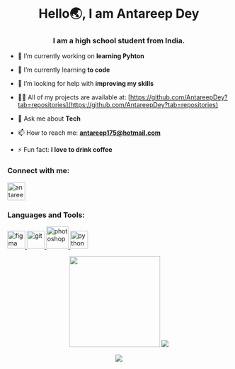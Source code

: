 <h1 align="center">Hello🌏, I am Antareep Dey</h1>
<h3 align="center">I am a high school student from India.</h3>

- 🔭 I’m currently working on **learning Pyhton**

- 🌱 I’m currently learning **to code**

- 🤝 I’m looking for help with **improving my skills**

- 👨‍💻 All of my projects are available at: [https://github.com/AntareepDey?tab=repositories](https://github.com/AntareepDey?tab=repositories)

- 💬 Ask me about **Tech**

- 📫 How to reach me: **antareep175@hotmail.com** 

- ⚡ Fun fact: **I love to drink coffee**

<h3 align="left">Connect with me:</h3>
<p align="left">
<a href="https://www.youtube.com/c/antareep dey" target="blank"><img align="center" src="https://img.icons8.com/color/144/000000/youtube-play.png" alt="antareep dey" height="40" width="40" /></a>
</p>

<h3 align="left">Languages and Tools:</h3>
<p align="left"> <a href="https://www.figma.com/" target="_blank"> <img src="https://www.vectorlogo.zone/logos/figma/figma-icon.svg" alt="figma" width="40" height="40"/> </a> <a href="https://git-scm.com/" target="_blank"> <img src="https://www.vectorlogo.zone/logos/git-scm/git-scm-icon.svg" alt="git" width="40" height="40"/> </a> <a href="https://www.photoshop.com/en" target="_blank"> <img src="https://img.icons8.com/fluent/144/000000/adobe-photoshop.png" alt="photoshop" width="50" height="50"/> </a> <a href="https://www.python.org" target="_blank"> <img src="https://devicons.github.io/devicon/devicon.git/icons/python/python-original.svg" alt="python" width="40" height="40"/> </a>
</p>

<p align="center">
<img src="https://github-readme-stats.vercel.app/api?username=AntareepDey&count_private=true&show_icons=true&theme=tokyonight&hide_border=true" height="205">
<a href="https://github.com/AntareepDey/AntareepDey">
  <img src="https://github-readme-stats.vercel.app/api/top-langs/?username=AntareepDey&hide=css,html&title_color=ffffff&text_color=ffffff&icon_color=2bbc8a&theme=tokyonight&hide_border=true">
</a>
</p>

<p align="center">
  <a href="https://github.com/AntareepDye/github-readme-streak-stats">
    <img src="https://github-readme-streak-stats.herokuapp.com/?user=AntareepDey#version3&theme=tokyonight"/>
  </a>
</p>
